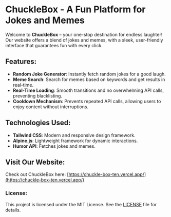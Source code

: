 # ChuckleBox - A Fun Platform for Jokes and Memes

Welcome to **ChuckleBox** – your one-stop destination for endless laughter! Our website offers a blend of jokes and memes, with a sleek, user-friendly interface that guarantees fun with every click.

## Features:
- **Random Joke Generator**: Instantly fetch random jokes for a good laugh.
- **Meme Search**: Search for memes based on keywords and get results in real-time.
- **Real-Time Loading**: Smooth transitions and no overwhelming API calls, preventing blacklisting.
- **Cooldown Mechanism**: Prevents repeated API calls, allowing users to enjoy content without interruptions.

## Technologies Used:
- **Tailwind CSS**: Modern and responsive design framework.
- **Alpine.js**: Lightweight framework for dynamic interactions.
- **Humor API**: Fetches jokes and memes.

## Visit Our Website:
Check out ChuckleBox here: [https://chuckle-box-ten.vercel.app/](https://chuckle-box-ten.vercel.app/)

### License:
This project is licensed under the MIT License. See the [LICENSE](LICENSE) file for details.
